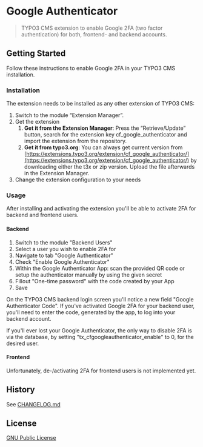 # Google Authenticator
> TYPO3 CMS extension to enable Google 2FA (two factor authentication) for both, frontend- and backend accounts.

## Getting Started
Follow these instructions to enable Google 2FA in your TYPO3 CMS installation.

### Installation
The extension needs to be installed as any other extension of TYPO3 CMS:
1. Switch to the module “Extension Manager”.
2. Get the extension
    1. **Get it from the Extension Manager**: Press the “Retrieve/Update” button, search for the extension key cf_google_authenticator and import the extension from the repository.
    2. **Get it from typo3.org**: You can always get current version from [https://extensions.typo3.org/extension/cf_google_authenticator/](https://extensions.typo3.org/extension/cf_google_authenticator/) by downloading either the t3x or zip version. Upload the file afterwards in the Extension Manager.
3. Change the extension configuration to your needs

### Usage
After installing and activating the extension you'll be able to activate 2FA for backend and frontend users.

#### Backend
1. Switch to the module "Backend Users"
2. Select a user you wish to enable 2FA for
3. Navigate to tab "Google Authenticator"
4. Check "Enable Google Authenticator"
5. Within the Google Authenticator App: scan the provided QR code or setup the authenticator manually by using the given secret
6. Fillout "One-time password" with the code created by your App
7. Save

On the TYPO3 CMS backend login screen you'll notice a new field "Google Authenticator Code".
If you've activated Google 2FA for your backend user, you'll need to enter the code, generated by
the app, to log into your backend account.

If you'll ever lost your Google Authenticator, the only way to disable 2FA is via the database,
by setting "tx_cfgoogleauthenticator_enable" to 0, for the desired user.

#### Frontend
Unfortunately, de-/activating 2FA for frontend users is not implemented yet.

## History
See [CHANGELOG.md](CHANGELOG.md)

## License
[GNU Public License](http://opensource.org/licenses/gpl-license.php)